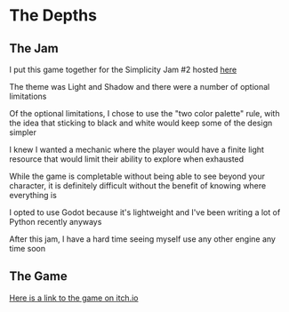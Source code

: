 # The Depths

## The Jam
I put this game together for the Simplicity Jam #2 hosted [here](https://itch.io/jam/simplicity-jam-2)

The theme was Light and Shadow and there were a number of optional limitations

Of the optional limitations, I chose to use the "two color palette" rule, with the idea that sticking to black and white would keep some of the design simpler

I knew I wanted a mechanic where the player would have a finite light resource that would limit their ability to explore when exhausted

While the game is completable without being able to see beyond your character, it is definitely difficult without the benefit of knowing where everything is

I opted to use Godot because it's lightweight and I've been writing a lot of Python recently anyways

After this jam, I have a hard time seeing myself use any other engine any time soon

## The Game

[Here is a link to the game on itch.io](https://gerald-burke.itch.io/the-depths)
